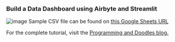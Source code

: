 ### Build a Data Dashboard using Airbyte and Streamlit
![image](https://github.com/user-attachments/assets/4b815f6d-fbc7-4ca4-ae10-ca5534ef3c31)
Sample CSV file can be found on [this Google Sheets URL](https://docs.google.com/spreadsheets/d/1NQtUz4cFTfJssRj87LxkkeqEebvCmXYFwbfSeKwAa3E/edit?usp=sharing)

For the complete tutorial, visit the [Programming and Doodles blog.](https://codedoodles.substack.com/)
